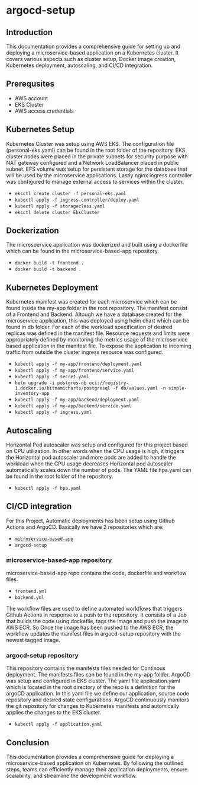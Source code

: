 # argocd-setup

## Introduction
This documentation provides a comprehensive guide for setting up and deploying a microservice-based application on a Kubernetes cluster. It covers various aspects such as cluster setup, Docker image creation, Kubernetes deployment, autoscaling, and CI/CD integration.

## Prerequsites  
- AWS account
- EKS Cluster
- AWS access credentials

## Kubernetes Setup
Kubernetes Cluster was setup using AWS EKS. The configuration file (personal-eks.yaml) can be found in the root folder of the repository. EKS cluster nodes were placed in the private subnets for security purpose with NAT gateway configured and a Network LoadBalancer placed in public subnet. EFS volume was setup for persistent storage for the database that will be used by the microservice applications. Lastly nginx ingress controller was configured to manage external access to services within the cluster.

- `eksctl create cluster -f personal-eks.yaml`
- `kubectl apply -f ingress-controller/deploy.yaml`
- `kubectl apply -f storageclass.yaml`
- `eksctl delete cluster EksCluster`

## Dockerization
The microsoervice application was dockerized and built using a dockerfile which can be found in the microservice-based-app repository.

- `docker build -t frontend .`
- `docker build -t backend .`


## Kubernetes Deployment
Kubernetes manifest was created for each microservice which can be found inside the my-app folder in the root repository. The manifest consist of a Frontend and Backend. Altough we have a database created for the microservice application, this was deployed using helm chart which can be found in db folder.
For each of the workload specification of desired replicas was defined in the manifest file. Resource requests and limits were appropriately defined by monitoring the metrics usage of the microservice based application in the manifest file. To expose the application to incoming traffic from outside the cluster ingress resource was configured.

- `kubectl apply -f my-app/frontend/deployment.yaml`
- `kubectl apply -f my-app/frontend/service.yaml`
- `kubectl apply -f secret.yaml`
- `helm upgrade -i postgres-db oci://registry-1.docker.io/bitnamicharts/postgresql -f db/values.yaml -n simple-inventory-app`
- `kubectl apply -f my-app/backend/deployment.yaml`
- `kubectl apply -f my-app/backend/service.yaml`
- `kubectl apply -f ingress.yaml`

## Autoscaling
Horizontal Pod autoscaler was setup and configured for this project based on CPU utilization. In other words when the CPU usage is high, it triggers the Horizontal pod autoscaler and more pods are added to handle the workload when the CPU usage decreases Horizontal pod autoscaler automatically scales down the number of pods. The YAML file hpa.yaml can be found in the root folder of the repository.

- `kubectl apply -f hpa.yaml`

## CI/CD integration 
For this Project, Automatic deployments has been setup using Github Actions and ArgoCD. Basically we have 2 repositories which are:

- [`microservice-based-app`](https://github.com/platof/microservice-based-app)
- `argocd-setup`

### microservice-based-app repository
microservice-based-app repo contains the code, dockerfile and workflow files.

- `frontend.yml`
- `backend.yml`

The workflow files are used to define automated workflows that triggers Github Actions in response to a push to the repository. It consists of a Job that builds the code using dockefile, tags the image and push the image to AWS ECR. So Once the image has been pushed to the AWS ECR, the workflow updates the manifest files in argocd-setup repository with the newest tagged image. 

### argocd-setup repository 
This repository contains the manifests files needed for Continous deployment. The manifests files can be found in the my-app folder. ArgoCD was setup and configured in EKS cluster. The yaml file application.yaml which is located in the root directory of the repo is a definition for the argoCD application. In this yaml file we define our application, source code repository and desired state configurations. ArgoCD continuously monitors the git repository for changes to Kubernetes manifests and automically applies the changes to the EKS cluster.   

- `kubectl apply -f application.yaml`

## Conclusion
This documentation provides a comprehensive guide for deploying a microservice-based application on Kubernetes. By following the outlined steps, teams can efficiently manage their application deployments, ensure scalability, and streamline the development workflow.